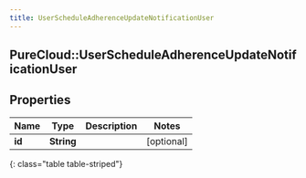 ```yaml
---
title: UserScheduleAdherenceUpdateNotificationUser
---
```

## PureCloud::UserScheduleAdherenceUpdateNotificationUser

## Properties

|Name | Type | Description | Notes|
|------------ | ------------- | ------------- | -------------|
| **id** | **String** |  | [optional] |
{: class="table table-striped"}


